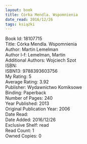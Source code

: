 ```yaml
---
layout: book
title: Córka Mendla. Wspomnienia
date_read: 2016/12/26
tags: książki
---
```


Book Id: 18107715<br />
Title: Córka Mendla. Wspomnienia<br />
Author: Martin Lemelman<br />
Author l-f: Lemelman, Martin<br />
Additional Authors: Wojciech Szot<br />
ISBN: <br />
ISBN13: 9788393603756<br />
My Rating: 5<br />
Average Rating: 3.92<br />
Publisher: Wydawnictwo Komiksowe<br />
Binding: Paperback<br />
Number of Pages: 240<br />
Year Published: 2013<br />
Original Publication Year: 2006<br />
Date Read: <br />
Date Added: 2016/12/26<br />
Exclusive Shelf: read<br />
Read Count: 1<br />
Owned Copies: 0<br />


